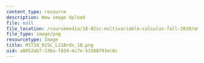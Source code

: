 ```yaml
---
content_type: resource
description: New image Upload
file: null
file_location: /coursemedia/18-02sc-multivariable-calculus-fall-2010/a8052ab7336af8244c7e51508793ec6c_MIT18_02SC_L21Brds_10.png
file_type: image/png
resourcetype: Image
title: MIT18_02SC_L21Brds_10.png
uid: a8052ab7-336a-f824-4c7e-51508793ec6c
---
```

